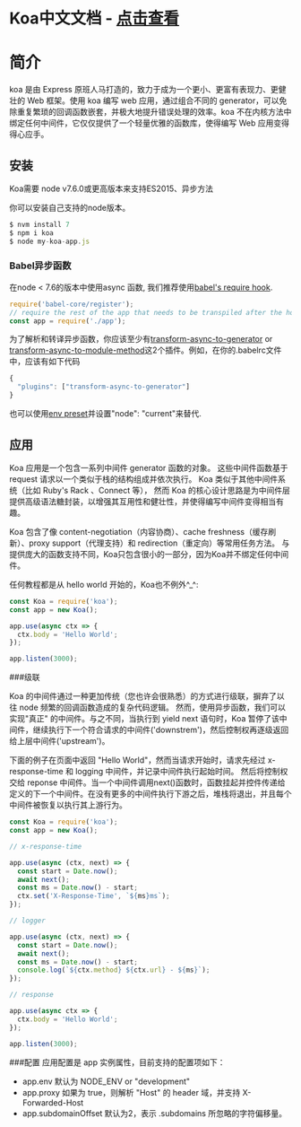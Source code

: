# Koa中文文档 - [点击查看](https://www.w3cways.com/doc/koa/)

# 简介

koa 是由 Express 原班人马打造的，致力于成为一个更小、更富有表现力、更健壮的 Web 框架。使用 koa 编写 web 应用，通过组合不同的 generator，可以免除重复繁琐的回调函数嵌套，并极大地提升错误处理的效率。koa 不在内核方法中绑定任何中间件，它仅仅提供了一个轻量优雅的函数库，使得编写 Web 应用变得得心应手。



## 安装

Koa需要 node v7.6.0或更高版本来支持ES2015、异步方法

你可以安装自己支持的node版本。
```javascript
$ nvm install 7
$ npm i koa
$ node my-koa-app.js
```

### Babel异步函数

在node < 7.6的版本中使用async 函数, 我们推荐使用[babel's require hook](http://babeljs.io/docs/usage/require/).
```javascript
require('babel-core/register');
// require the rest of the app that needs to be transpiled after the hook
const app = require('./app');
```


为了解析和转译异步函数，你应该至少有[transform-async-to-generator](http://babeljs.io/docs/plugins/transform-async-to-generator/) or [transform-async-to-module-method](http://babeljs.io/docs/plugins/transform-async-to-module-method/)这2个插件。例如，在你的.babelrc文件中，应该有如下代码
```javascript
{
  "plugins": ["transform-async-to-generator"]
}
```
也可以使用[env preset](http://babeljs.io/docs/plugins/preset-env/)并设置"node": "current"来替代.



## 应用
Koa 应用是一个包含一系列中间件 generator 函数的对象。 这些中间件函数基于 request 请求以一个类似于栈的结构组成并依次执行。 Koa 类似于其他中间件系统（比如 Ruby's Rack 、Connect 等）， 然而 Koa 的核心设计思路是为中间件层提供高级语法糖封装，以增强其互用性和健壮性，并使得编写中间件变得相当有趣。

Koa 包含了像 content-negotiation（内容协商）、cache freshness（缓存刷新）、proxy support（代理支持）和 redirection（重定向）等常用任务方法。 与提供庞大的函数支持不同，Koa只包含很小的一部分，因为Koa并不绑定任何中间件。

任何教程都是从 hello world 开始的，Koa也不例外^_^:
```javascript
const Koa = require('koa');
const app = new Koa();

app.use(async ctx => {
  ctx.body = 'Hello World';
});

app.listen(3000);
```

###级联

Koa 的中间件通过一种更加传统（您也许会很熟悉）的方式进行级联，摒弃了以往 node 频繁的回调函数造成的复杂代码逻辑。 然而，使用异步函数，我们可以实现"真正" 的中间件。与之不同，当执行到 yield next 语句时，Koa 暂停了该中间件，继续执行下一个符合请求的中间件('downstrem')，然后控制权再逐级返回给上层中间件('upstream')。

下面的例子在页面中返回 "Hello World"，然而当请求开始时，请求先经过 x-response-time 和 logging 中间件，并记录中间件执行起始时间。 然后将控制权交给 reponse 中间件。当一个中间件调用next()函数时，函数挂起并控件传递给定义的下一个中间件。在没有更多的中间件执行下游之后，堆栈将退出，并且每个中间件被恢复以执行其上游行为。

```javascript
const Koa = require('koa');
const app = new Koa();

// x-response-time

app.use(async (ctx, next) => {
  const start = Date.now();
  await next();
  const ms = Date.now() - start;
  ctx.set('X-Response-Time', `${ms}ms`);
});

// logger

app.use(async (ctx, next) => {
  const start = Date.now();
  await next();
  const ms = Date.now() - start;
  console.log(`${ctx.method} ${ctx.url} - ${ms}`);
});

// response

app.use(async ctx => {
  ctx.body = 'Hello World';
});

app.listen(3000);
```
###配置
应用配置是 app 实例属性，目前支持的配置项如下：
- app.env 默认为 NODE_ENV or "development"
- app.proxy 如果为 true，则解析 "Host" 的 header 域，并支持 X-Forwarded-Host
- app.subdomainOffset 默认为2，表示 .subdomains 所忽略的字符偏移量。



